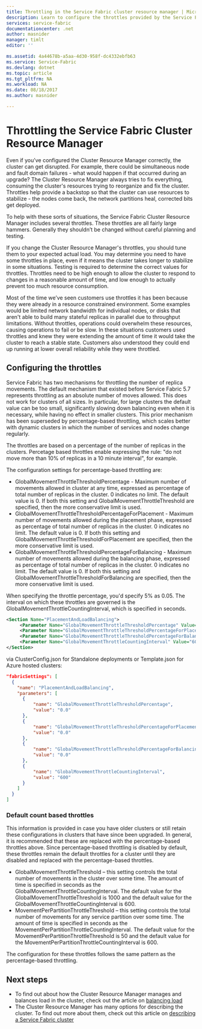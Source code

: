 ```yaml
---
title: Throttling in the Service Fabric cluster resource manager | Microsoft Docs
description: Learn to configure the throttles provided by the Service Fabric Cluster Resource Manager.
services: service-fabric
documentationcenter: .net
author: masnider
manager: timlt
editor: ''

ms.assetid: 4a44678b-a5aa-4d30-958f-dc4332ebfb63
ms.service: Service-Fabric
ms.devlang: dotnet
ms.topic: article
ms.tgt_pltfrm: NA
ms.workload: NA
ms.date: 08/18/2017
ms.author: masnider

---
```


# Throttling the Service Fabric Cluster Resource Manager
Even if you’ve configured the Cluster Resource Manager correctly, the cluster can get disrupted. For example, there could be simultaneous node and fault domain failures - what would happen if that occurred during an upgrade? The Cluster Resource Manager always tries to fix everything, consuming the cluster's resources trying to reorganize and fix the cluster. Throttles help provide a backstop so that the cluster can use resources to stabilize - the nodes come back, the network partitions heal, corrected bits get deployed.

To help with these sorts of situations, the Service Fabric Cluster Resource Manager includes several throttles. These throttles are all fairly large hammers. Generally they shouldn’t be changed without careful planning and testing.

If you change the Cluster Resource Manager's throttles, you should tune them to your expected actual load. You may determine you need to have some throttles in place, even if it means the cluster takes longer to stabilize in some situations. Testing is required to determine the correct values for throttles. Throttles need to be high enough to allow the cluster to respond to changes in a reasonable amount of time, and low enough to actually prevent too much resource consumption. 

Most of the time we’ve seen customers use throttles it has been because they were already in a resource constrained environment. Some examples would be limited network bandwidth for individual nodes, or disks that aren't able to build many stateful replicas in parallel due to throughput limitations. Without throttles, operations could overwhelm these resources, causing operations to fail or be slow. In these situations customers used throttles and knew they were extending the amount of time it would take the cluster to reach a stable state. Customers also understood they could end up running at lower overall reliability while they were throttled.


## Configuring the throttles

Service Fabric has two mechanisms for throttling the number of replica movements. The default mechanism that existed before Service Fabric 5.7 represents throttling as an absolute number of moves allowed. This does not work for clusters of all sizes. In particular, for large clusters the default value can be too small, significantly slowing down balancing even when it is necessary, while having no effect in smaller clusters. This prior mechanism has been superseded by percentage-based throttling, which scales better with dynamic clusters in which the number of services and nodes change regularly.

The throttles are based on a percentage of the number of replicas in the clusters. Percetage based throttles enable expressing the rule: "do not move more than 10% of replicas in a 10 minute interval", for example.

The configuration settings for percentage-based throttling are:

  - GlobalMovementThrottleThresholdPercentage - Maximum number of movements allowed in cluster at any time, expressed as percentage of total number of replicas in the cluster. 0 indicates no limit. The default value is 0. If both this setting and GlobalMovementThrottleThreshold are specified, then the more conservative limit is used.
  - GlobalMovementThrottleThresholdPercentageForPlacement - Maximum number of movements allowed during the placement phase, expressed as percentage of total number of replicas in the cluster. 0 indicates no limit. The default value is 0. If both this setting and GlobalMovementThrottleThresholdForPlacement are specified, then the more conservative limit is used.
  - GlobalMovementThrottleThresholdPercentageForBalancing - Maximum number of movements allowed during the balancing phase, expressed as percentage of total number of replicas in the cluster. 0 indicates no limit. The default value is 0. If both this setting and GlobalMovementThrottleThresholdForBalancing are specified, then the more conservative limit is used.

When specifying the throttle percentage, you'd specify 5% as 0.05. The interval on which these throttles are governed is the GlobalMovementThrottleCountingInterval, which is specified in seconds.


``` xml
<Section Name="PlacementAndLoadBalancing">
     <Parameter Name="GlobalMovementThrottleThresholdPercentage" Value="0" />
     <Parameter Name="GlobalMovementThrottleThresholdPercentageForPlacement" Value="0" />
     <Parameter Name="GlobalMovementThrottleThresholdPercentageForBalancing" Value="0" />
     <Parameter Name="GlobalMovementThrottleCountingInterval" Value="600" />
</Section>
```

via ClusterConfig.json for Standalone deployments or Template.json for Azure hosted clusters:

```json
"fabricSettings": [
  {
    "name": "PlacementAndLoadBalancing",
    "parameters": [
      {
          "name": "GlobalMovementThrottleThresholdPercentage",
          "value": "0.0"
      },
      {
          "name": "GlobalMovementThrottleThresholdPercentageForPlacement",
          "value": "0.0"
      },
      {
          "name": "GlobalMovementThrottleThresholdPercentageForBalancing",
          "value": "0.0"
      },
      {
          "name": "GlobalMovementThrottleCountingInterval",
          "value": "600"
      }
    ]
  }
]
```

### Default count based throttles
This information is provided in case you have older clusters or still retain these configurations in clusters that have since been upgraded. In general, it is recommended that these are replaced with the percentage-based throttles above. Since percentage-based throttling is disabled by default, these throttles remain the default throttles for a cluster until they are disabled and replaced with the percentage-based throttles. 

  - GlobalMovementThrottleThreshold – this setting controls the total number of movements in the cluster over some time. The amount of time is specified in seconds as the GlobalMovementThrottleCountingInterval. The default value for the GlobalMovementThrottleThreshold is 1000 and the default value for the GlobalMovementThrottleCountingInterval is 600.
  - MovementPerPartitionThrottleThreshold – this setting controls the total number of movements for any service partition over some time. The amount of time is specified in seconds as the MovementPerPartitionThrottleCountingInterval. The default value for the MovementPerPartitionThrottleThreshold is 50 and the default value for the MovementPerPartitionThrottleCountingInterval is 600.

The configuration for these throttles follows the same pattern as the percentage-based throttling.

## Next steps
- To find out about how the Cluster Resource Manager manages and balances load in the cluster, check out the article on [balancing load](service-fabric-cluster-resource-manager-balancing.md)
- The Cluster Resource Manager has many options for describing the cluster. To find out more about them, check out this article on [describing a Service Fabric cluster](service-fabric-cluster-resource-manager-cluster-description.md)
